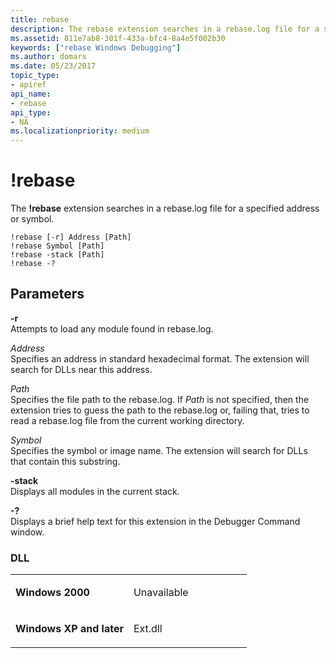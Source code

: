 ```yaml
---
title: rebase
description: The rebase extension searches in a rebase.log file for a specified address or symbol.
ms.assetid: 811e7ab8-301f-433a-bfc4-8a4e5f002b30
keywords: ["rebase Windows Debugging"]
ms.author: domars
ms.date: 05/23/2017
topic_type:
- apiref
api_name:
- rebase
api_type:
- NA
ms.localizationpriority: medium
---
```


# !rebase


The **!rebase** extension searches in a rebase.log file for a specified address or symbol.

```
!rebase [-r] Address [Path]
!rebase Symbol [Path]
!rebase -stack [Path]
!rebase -?
```

## <span id="Parameters"></span><span id="parameters"></span><span id="PARAMETERS"></span>Parameters


<span id="_______-r______"></span><span id="_______-R______"></span> **-r**   
Attempts to load any module found in rebase.log.

<span id="_______Address______"></span><span id="_______address______"></span><span id="_______ADDRESS______"></span> *Address*   
Specifies an address in standard hexadecimal format. The extension will search for DLLs near this address.

<span id="_______Path______"></span><span id="_______path______"></span><span id="_______PATH______"></span> *Path*   
Specifies the file path to the rebase.log. If *Path* is not specified, then the extension tries to guess the path to the rebase.log or, failing that, tries to read a rebase.log file from the current working directory.

<span id="_______Symbol______"></span><span id="_______symbol______"></span><span id="_______SYMBOL______"></span> *Symbol*   
Specifies the symbol or image name. The extension will search for DLLs that contain this substring.

<span id="_______-stack______"></span><span id="_______-STACK______"></span> **-stack**   
Displays all modules in the current stack.

<span id="_______-_______"></span> **-?**   
Displays a brief help text for this extension in the Debugger Command window.

### <span id="DLL"></span><span id="dll"></span>DLL

<table>
<colgroup>
<col width="50%" />
<col width="50%" />
</colgroup>
<tbody>
<tr class="odd">
<td align="left"><p><strong>Windows 2000</strong></p></td>
<td align="left"><p>Unavailable</p></td>
</tr>
<tr class="even">
<td align="left"><p><strong>Windows XP and later</strong></p></td>
<td align="left"><p>Ext.dll</p></td>
</tr>
</tbody>
</table>

 

 

 





